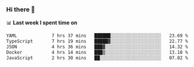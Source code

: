 ### Hi there 👋

<!--
**DBvc/DBvc** is a ✨ _special_ ✨ repository because its `README.md` (this file) appears on your GitHub profile.

Here are some ideas to get you started:

- 🔭 I’m currently working on ...
- 🌱 I’m currently learning ...
- 👯 I’m looking to collaborate on ...
- 🤔 I’m looking for help with ...
- 💬 Ask me about ...
- 📫 How to reach me: ...
- 😄 Pronouns: ...
- ⚡ Fun fact: ...
-->

📊 **Last week I spent time on**
<!--START_SECTION:waka-->

```txt
YAML             7 hrs 37 mins   ██████░░░░░░░░░░░░░░░░░░░   23.69 %
TypeScript       7 hrs 19 mins   █████▓░░░░░░░░░░░░░░░░░░░   22.77 %
JSON             4 hrs 36 mins   ███▓░░░░░░░░░░░░░░░░░░░░░   14.32 %
Docker           4 hrs 14 mins   ███▒░░░░░░░░░░░░░░░░░░░░░   13.18 %
JavaScript       2 hrs 30 mins   ██░░░░░░░░░░░░░░░░░░░░░░░   07.82 %
```

<!--END_SECTION:waka-->

